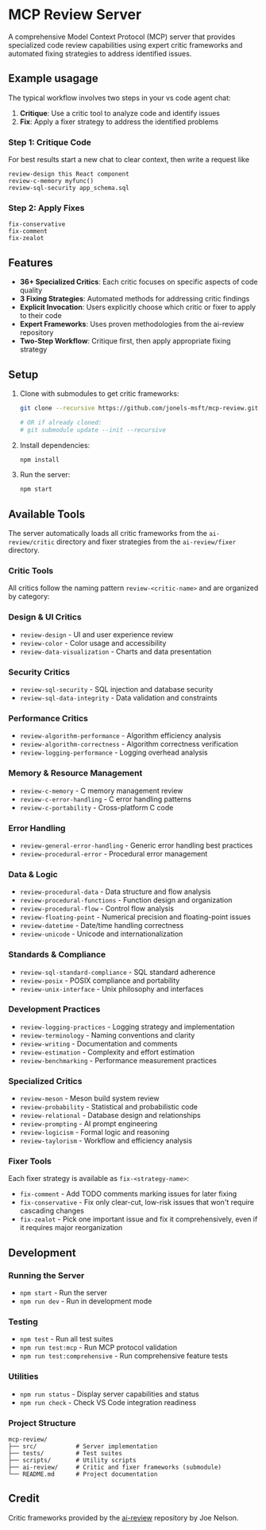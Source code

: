# MCP Review Server

A comprehensive Model Context Protocol (MCP) server that provides specialized code review capabilities using expert critic frameworks and automated fixing strategies to address identified issues.

## Example usagage

The typical workflow involves two steps in your vs code agent chat:

1. **Critique**: Use a critic tool to analyze code and identify issues
2. **Fix**: Apply a fixer strategy to address the identified problems

### Step 1: Critique Code

For best results start a new chat to clear context, then write a request like

```
review-design this React component
review-c-memory myfunc()
review-sql-security app_schema.sql
```

### Step 2: Apply Fixes

```
fix-conservative
fix-comment
fix-zealot
```

## Features

- **36+ Specialized Critics**: Each critic focuses on specific aspects of code quality
- **3 Fixing Strategies**: Automated methods for addressing critic findings
- **Explicit Invocation**: Users explicitly choose which critic or fixer to apply to their code
- **Expert Frameworks**: Uses proven methodologies from the ai-review repository
- **Two-Step Workflow**: Critique first, then apply appropriate fixing strategy

## Setup

1. Clone with submodules to get critic frameworks:
   ```bash
   git clone --recursive https://github.com/jonels-msft/mcp-review.git

   # OR if already cloned:
   # git submodule update --init --recursive
   ```

2. Install dependencies:
   ```bash
   npm install
   ```

3. Run the server:
   ```bash
   npm start
   ```

## Available Tools
The server automatically loads all critic frameworks from the `ai-review/critic` directory and fixer strategies from the `ai-review/fixer` directory.

### Critic Tools
All critics follow the naming pattern `review-<critic-name>` and are organized by category:

### Design & UI Critics
- `review-design` - UI and user experience review
- `review-color` - Color usage and accessibility
- `review-data-visualization` - Charts and data presentation

### Security Critics
- `review-sql-security` - SQL injection and database security
- `review-sql-data-integrity` - Data validation and constraints

### Performance Critics
- `review-algorithm-performance` - Algorithm efficiency analysis
- `review-algorithm-correctness` - Algorithm correctness verification
- `review-logging-performance` - Logging overhead analysis

### Memory & Resource Management
- `review-c-memory` - C memory management review
- `review-c-error-handling` - C error handling patterns
- `review-c-portability` - Cross-platform C code

### Error Handling
- `review-general-error-handling` - Generic error handling best practices
- `review-procedural-error` - Procedural error management

### Data & Logic
- `review-procedural-data` - Data structure and flow analysis
- `review-procedural-functions` - Function design and organization
- `review-procedural-flow` - Control flow analysis
- `review-floating-point` - Numerical precision and floating-point issues
- `review-datetime` - Date/time handling correctness
- `review-unicode` - Unicode and internationalization

### Standards & Compliance
- `review-sql-standard-compliance` - SQL standard adherence
- `review-posix` - POSIX compliance and portability
- `review-unix-interface` - Unix philosophy and interfaces

### Development Practices
- `review-logging-practices` - Logging strategy and implementation
- `review-terminology` - Naming conventions and clarity
- `review-writing` - Documentation and comments
- `review-estimation` - Complexity and effort estimation
- `review-benchmarking` - Performance measurement practices

### Specialized Critics
- `review-meson` - Meson build system review
- `review-probability` - Statistical and probabilistic code
- `review-relational` - Database design and relationships
- `review-prompting` - AI prompt engineering
- `review-logicism` - Formal logic and reasoning
- `review-taylorism` - Workflow and efficiency analysis

### Fixer Tools
Each fixer strategy is available as `fix-<strategy-name>`:

- `fix-comment` - Add TODO comments marking issues for later fixing
- `fix-conservative` - Fix only clear-cut, low-risk issues that won't require cascading changes
- `fix-zealot` - Pick one important issue and fix it comprehensively, even if it requires major reorganization

## Development

### Running the Server
- `npm start` - Run the server
- `npm run dev` - Run in development mode

### Testing
- `npm test` - Run all test suites
- `npm run test:mcp` - Run MCP protocol validation
- `npm run test:comprehensive` - Run comprehensive feature tests

### Utilities
- `npm run status` - Display server capabilities and status
- `npm run check` - Check VS Code integration readiness

### Project Structure
```
mcp-review/
├── src/           # Server implementation
├── tests/         # Test suites
├── scripts/       # Utility scripts  
├── ai-review/     # Critic and fixer frameworks (submodule)
└── README.md      # Project documentation
```

## Credit

Critic frameworks provided by the [ai-review](https://dev.begriffs.com/ai-review) repository by Joe Nelson.
